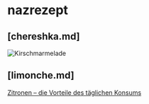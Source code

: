 # nazrezept

## [chereshka.md]

![Kirschmarmelade](https://www.fraenkische-rezepte.de/wp-content/uploads/2022/06/Kirschmarmelade.jpg)

## [limonche.md]

[Zitronen – die Vorteile des täglichen Konsums](https://www.gemueseabhof.ch/zitronen-die-vorteile-des-taeglichen-konsums/)
